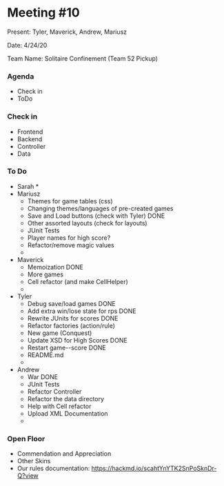# Meeting #10
Present: Tyler, Maverick, Andrew, Mariusz

Date: 4/24/20

Team Name: Solitaire Confinement (Team 52 Pickup)

### Agenda
 * Check in
 * ToDo

### Check in
 * Frontend
 * Backend
 * Controller
 * Data

### To Do
* Sarah
    * 
* Mariusz
    * Themes for game tables (css)                      
    * Changing themes/languages of pre-created games    
    * Save and Load buttons (check with Tyler)          DONE
    * Other assorted layouts (check for layouts)
    * JUnit Tests
    * Player names for high score?
    * Refactor/remove magic values
    * 
* Maverick
    * Memoization                                       DONE
    * More games
    * Cell refactor (and make CellHelper)
    * 
* Tyler
    * Debug save/load games                             DONE
    * Add extra win/lose state for rps                  DONE
    * Rewrite JUnits for scores                         DONE
    * Refactor factories (action/rule)
    * New game (Conquest)
    * Update XSD for High Scores                        DONE   
    * Restart game--score                               DONE
    * README.md
    * 
* Andrew
    * War                                               DONE
    * JUnit Tests
    * Refactor Controller
    * Refactor the data directory
    * Help with Cell refactor
    * Upload XML Documentation
    * 

### Open Floor
* Commendation and Appreciation
* Other Skins
* Our rules documentation: https://hackmd.io/scahtYnYTK2SnPoSknDr-Q?view


